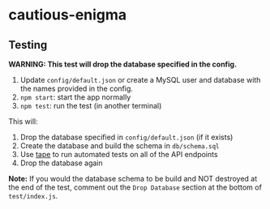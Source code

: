 # cautious-enigma

## Testing
**WARNING: This test will drop the database specified in the config.**

1. Update `config/default.json` or create a MySQL user and database with the names provided in the config.
2. `npm start`: start the app normally
3. `npm test`: run the test (in another terminal)

This will:

1. Drop the database specified in `config/default.json` (if it exists)
2. Create the database and build the schema in `db/schema.sql`
3. Use [tape](https://www.npmjs.com/package/tape) to run automated tests on all of the API endpoints
4. Drop the database again

**Note:** If you would the database schema to be build and NOT destroyed at the end of the test, comment out the `Drop Database` section at the bottom of `test/index.js`.

